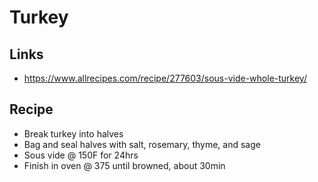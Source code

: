 # Turkey

## Links

- https://www.allrecipes.com/recipe/277603/sous-vide-whole-turkey/

## Recipe

- Break turkey into halves
- Bag and seal halves with salt, rosemary, thyme, and sage
- Sous vide @ 150F for 24hrs
- Finish in oven @ 375 until browned, about 30min
